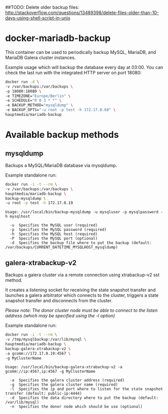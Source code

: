 ##TODO: Delete older backup files: http://stackoverflow.com/questions/13489398/delete-files-older-than-10-days-using-shell-script-in-unix

# docker-mariadb-backup

This container can be used to periodically backup MySQL, MariaDB, and MariaDB Galera cluster instances.

Example usage which will backup the database every day at 03:00. You can check the last run with the integrated HTTP server on port 18080:

```bash
docker run -d \
-v /var/backups:/var/backups \
-p 18080:18080 \
-e TIMEZONE="Europe/Berlin" \
-e SCHEDULE="0 0 3 * *" \
-e BACKUP_METHOD="mysqldump" \
-e BACKUP_OPTS="-u root -p test -h 172.17.0.68" \
hauptmedia/mariadb-backup
```

# Available backup methods

## mysqldump

Backups a MySQL/MariaDB database via mysqldump.

Example standalone run:

```bash
docker run -i -t --rm \
-v /var/backups:/var/backups \
hauptmedia/mariadb-backup \
backup-mysqldump \
-u root -p test -h 172.17.0.19
```

```
Usage: /usr/local/bin/backup-mysqldump -u mysqluser -p mysqlpassword -h mysqlhost

  -u  Specifies the MySQL user (required)
  -p  Specifies the MySQL password (required)
  -h  Specifies the MySQL host (required)
  -P  Specifies the MySQL port (optional)
  -d  Specifies the backup file where to put the backup (default: /var/backups/CURRENT_DATETIME_MYSQLHOST_mysqldump)
```

## galera-xtrabackup-v2

Backups a galera cluster via a remote connection using xtrabackup-v2 sst method.

It creates a listening socket for receiving the state snapshot transfer
and launches a galera arbitrator which connects to the cluster, triggers
a state snapshot transfer and disconnects from the cluster.

*Please note: The donor cluster node must be able to connect to
the listen address (which may be specified using the -l option)*

Example standalone run:

```bash
docker run -i -t --rm \
-v /tmp/mysqlbackup:/var/lib/mysql \
hauptmedia/mariadb-backup \
backup-galera-xtrabackup-v2 \
-a gcomm://172.17.0.19:4567 \
-g MyClusterName 
```

```
Usage: /usr/local/bin/backup-galera-xtrabackup-v2 -a gcomm://ip:4567,ip:4567 -g MyClusterName

  -a  Specifies the galera cluster address (required)
  -g  Specifies the galera cluster name (required)
  -l  Specifies the ip and port where to listen for the state snapshot transfer (default: public-ip:4444)
  -d  Specifies the data directory where to put the backup (default: /var/lib/mysql)
  -n  Specifies the donor node which should be use (optional)
```
